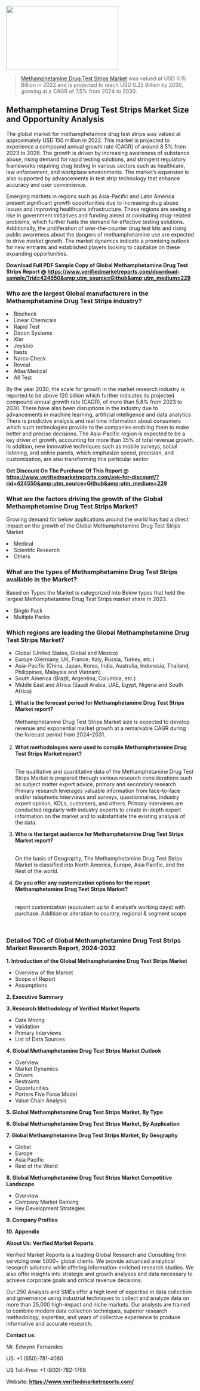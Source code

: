 <img src="https://ffe5etoiles.com/wp-content/uploads/2024/12/MST1-300x171.png" alt="" width="300" height="171" class="alignnone size-medium wp-image-20088" /><blockquote><p><p><a href="https://www.verifiedmarketreports.com/download-sample/?rid=424550&utm_source=Github&utm_medium=229" target="_blank">Methamphetamine Drug Test Strips Market</a> was valued at USD 0.15 Billion in 2022 and is projected to reach USD 0.25 Billion by 2030, growing at a CAGR of 7.5% from 2024 to 2030.</p></blockquote><p><h2>Methamphetamine Drug Test Strips Market Size and Opportunity Analysis</h2><p>The global market for methamphetamine drug test strips was valued at approximately USD 150 million in 2022. This market is projected to experience a compound annual growth rate (CAGR) of around 8.5% from 2023 to 2028. The growth is driven by increasing awareness of substance abuse, rising demand for rapid testing solutions, and stringent regulatory frameworks requiring drug testing in various sectors such as healthcare, law enforcement, and workplace environments. The market’s expansion is also supported by advancements in test strip technology that enhance accuracy and user convenience.</p><p>Emerging markets in regions such as Asia-Pacific and Latin America present significant growth opportunities due to increasing drug abuse issues and improving healthcare infrastructure. These regions are seeing a rise in government initiatives and funding aimed at combating drug-related problems, which further fuels the demand for effective testing solutions. Additionally, the proliferation of over-the-counter drug test kits and rising public awareness about the dangers of methamphetamine use are expected to drive market growth. The market dynamics indicate a promising outlook for new entrants and established players looking to capitalize on these expanding opportunities.</p></p><p class=""><strong>Download Full PDF Sample Copy of Global Methamphetamine Drug Test Strips Report @ <a href="https://www.verifiedmarketreports.com/download-sample/?rid=424550&amp;utm_source=Github&amp;utm_medium=229" target="_blank">https://www.verifiedmarketreports.com/download-sample/?rid=424550&amp;utm_source=Github&amp;utm_medium=229</a></strong></p><h3 id="" class="">Who are the largest Global manufacturers in the Methamphetamine Drug Test Strips industry?</h3><p><li>Biocheck</li><li> Linear Chemicals</li><li> Rapid Test</li><li> Decon Systems</li><li> Xlar</li><li> Joysbio</li><li> Itests</li><li> Narco Check</li><li> Reveal</li><li> Atlas Medical</li><li> All Test</li></p><div class=""><div class="" dir="" data-message-author-role="" data-message-id="" data-message-model-slug=""><div class=""><div class=""><div class=""><div class="" dir="" data-message-author-role="" data-message-id="" data-message-model-slug=""><div class=""><div class=""><p>By the year 2030, the scale for growth in the market research industry is reported to be above 120 billion which further indicates its projected compound annual growth rate (CAGR), of more than 5.8% from 2023 to 2030. There have also been disruptions in the industry due to advancements in machine learning, artificial intelligence and data analytics There is predictive analysis and real time information about consumers which such technologies provide to the companies enabling them to make better and precise decisions. The Asia-Pacific region is expected to be a key driver of growth, accounting for more than 35% of total revenue growth. In addition, new innovative techniques such as mobile surveys, social listening, and online panels, which emphasize speed, precision, and customization, are also transforming this particular sector.</p><p><strong>Get Discount On The Purchase Of This Report @&nbsp; <a href="https://www.verifiedmarketreports.com/ask-for-discount/?rid=424550&amp;utm_source=Github&amp;utm_medium=229" target="_blank">https://www.verifiedmarketreports.com/ask-for-discount/?rid=424550&amp;utm_source=Github&amp;utm_medium=229</a></strong></p></div></div></div></div></div></div></div></div><h3 id="" class="">What are the factors driving the growth of the Global Methamphetamine Drug Test Strips Market?</h3><p id="" class="">Growing demand for below applications around the world has had a direct impact on the growth of the Global Methamphetamine Drug Test Strips Market</p><p id="" class=""><li>Medical</li><li> Scientifc Research</li><li> Others</li></p><h3 id="" class="">What are the types of Methamphetamine Drug Test Strips available in the Market?</h3><p id="" class="">Based on Types the Market is categorized into Below types that held the largest Methamphetamine Drug Test Strips market share In 2023.</p><p id="" class=""><li>Single Pack</li><li> Multiple Packs</li></p><h3 id="" class="">Which regions are leading the Global Methamphetamine Drug Test Strips Market?</h3><ul><li>Global (United States, Global and Mexico)</li><li>Europe (Germany, UK, France, Italy, Russia, Turkey, etc.)</li><li>Asia-Pacific (China, Japan, Korea, India, Australia, Indonesia, Thailand, Philippines, Malaysia and Vietnam)</li><li>South America (Brazil, Argentina, Columbia, etc.)</li><li>Middle East and Africa (Saudi Arabia, UAE, Egypt, Nigeria and South Africa)</li></ul><p><ol><li><strong>What is the forecast period for Methamphetamine Drug Test Strips Market report?<br /></strong><br /><span data-sheets-root="1" data-sheets-value="{&quot;1&quot;:2,&quot;2&quot;:&quot;XXXX size is expected to develop revenue and exponential market growth at a remarkable CAGR during the forecast period from 2024&ndash;2030.&quot;}" data-sheets-userformat="{&quot;2&quot;:12674,&quot;4&quot;:{&quot;1&quot;:2,&quot;2&quot;:16776960},&quot;10&quot;:2,&quot;11&quot;:0,&quot;15&quot;:&quot;Arial&quot;,&quot;16&quot;:12}">Methamphetamine Drug Test Strips Market size is expected to develop revenue and exponential market growth at a remarkable CAGR during the forecast period from 2024&ndash;2031.</span><br /><br /></li><li><strong>What methodologies were used to compile Methamphetamine Drug Test Strips Market report?<br /><br /></strong><p>The qualitative and quantitative data of the&nbsp;Methamphetamine Drug Test Strips Market is prepared through various research considerations such as subject matter expert advice, primary and secondary research. Primary research leverages valuable information from face-to-face and/or telephonic interviews and surveys, questionnaires, industry expert opinion, KOLs, customers, and others. Primary interviews are conducted regularly with industry experts to create in-depth expert information on the market and to substantiate the existing analysis of the data.&nbsp;</p></li><li><strong>Who is the target audience for Methamphetamine Drug Test Strips Market report?<br /><br /></strong><p>On the basis of Geography, The&nbsp;Methamphetamine Drug Test Strips Market is classified into North America, Europe, Asia Pacific, and the Rest of the world.</p></li><li><strong>Do you offer any customization options for the report Methamphetamine Drug Test Strips Market?<br /><br /></strong><p>report customization (equivalent up to 4 analyst&rsquo;s working days) with purchase. Addition or alteration to country, regional &amp; segment scope</p><p>&nbsp;</p></li></ol></p><h3 id="" class="">Detailed TOC of Global Methamphetamine Drug Test Strips Market Research Report, 2024-2032</h3><p id="" class=""><strong>1. Introduction of the Global Methamphetamine Drug Test Strips Market</strong></p><ul><li>Overview of the Market</li><li>Scope of Report</li><li>Assumptions</li></ul><p id="" class=""><strong>2. Executive Summary</strong></p><p id="" class=""><strong>3. Research Methodology of&nbsp;Verified Market Reports</strong></p><ul><li>Data Mining</li><li>Validation</li><li>Primary Interviews</li><li>List of Data Sources</li></ul><p id="" class=""><strong>4. Global Methamphetamine Drug Test Strips Market Outlook</strong></p><ul><li>Overview</li><li>Market Dynamics</li><li>Drivers</li><li>Restraints</li><li>Opportunities</li><li>Porters Five Force Model</li><li>Value Chain Analysis</li></ul><p id="" class=""><strong>5. Global Methamphetamine Drug Test Strips Market, By&nbsp;Type</strong></p><p id="" class=""><strong>6. Global Methamphetamine Drug Test Strips Market, By Application</strong></p><p id="" class=""><strong>7. Global Methamphetamine Drug Test Strips Market, By Geography</strong></p><ul><li>Global</li><li>Europe</li><li>Asia Pacific</li><li>Rest of the World</li></ul><p id="" class=""><strong>8. Global Methamphetamine Drug Test Strips Market Competitive Landscape</strong></p><ul><li>Overview</li><li>Company Market Ranking</li><li>Key Development Strategies</li></ul><p id="" class=""><strong>9. Company Profiles</strong></p><p id="" class=""><strong>10. Appendix</strong></p><p id="" class=""><strong>About Us: Verified Market Reports</strong></p><p id="" class="">Verified Market Reports is a leading Global Research and Consulting firm servicing over 5000+ global clients. We provide advanced analytical research solutions while offering information-enriched research studies. We also offer insights into strategic and growth analyses and data necessary to achieve corporate goals and critical revenue decisions.</p><p id="" class="">Our 250 Analysts and SMEs offer a high level of expertise in data collection and governance using industrial techniques to collect and analyze data on more than 25,000 high-impact and niche markets. Our analysts are trained to combine modern data collection techniques, superior research methodology, expertise, and years of collective experience to produce informative and accurate research.</p><p id="" class=""><strong>Contact us:</strong></p><p id="" class="">Mr. Edwyne Fernandes</p><p id="" class="">US: +1 (650)-781-4080</p><p id="" class="">US Toll-Free: +1 (800)-782-1768</p><p id="" class="">Website: <a target="" data-test-app-aware-link=""><strong>https://www.verifiedmarketreports.com/</strong></a></p>
